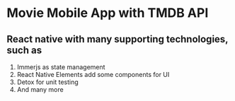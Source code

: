# Movie Mobile App with TMDB API

## React native with many supporting technologies, such as
1. Immerjs as state management
2. React Native Elements add some components for UI
3. Detox for unit testing
4. And many more 
